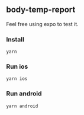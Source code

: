 ## body-temp-report

Feel free using expo to test it.

### Install

```
yarn
```

### Run ios

```
yarn ios
```

### Run android

```
yarn android
```
